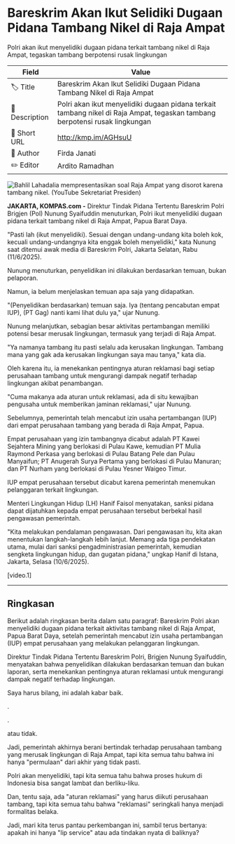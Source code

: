 # Bareskrim Akan Ikut Selidiki Dugaan Pidana Tambang Nikel di Raja Ampat

Polri akan ikut menyelidiki dugaan pidana terkait tambang nikel di Raja Ampat, tegaskan tambang berpotensi rusak lingkungan

| Field         | Value                                                       |
|---------------|-------------------------------------------------------------|
| 🏷️ Title       | Bareskrim Akan Ikut Selidiki Dugaan Pidana Tambang Nikel di Raja Ampat |
| 📝 Description | Polri akan ikut menyelidiki dugaan pidana terkait tambang nikel di Raja Ampat, tegaskan tambang berpotensi rusak lingkungan |
| 🔗 Short URL   | http://kmp.im/AGHsuU |
| 👤 Author      | Firda Janati |
| ✏️ Editor      | Ardito Ramadhan |

![Bahlil Lahadalia mempresentasikan soal Raja Ampat yang disorot karena tambang nikel. (YouTube Sekretariat Presiden)](https://asset.kompas.com/crops/VjaUm7f6LJWdw34QMJxdm4VeZ2M=/278x9:1970x1137/750x500/data/photo/2025/06/10/6847b37b86469.jpg)

**JAKARTA, KOMPAS.com -** Direktur Tindak Pidana Tertentu Bareskrim Polri Brigjen (Pol) Nunung Syaifuddin menuturkan, Polri ikut menyelidiki dugaan pidana terkait tambang nikel di Raja Ampat, Papua Barat Daya.

\"Pasti lah (ikut menyelidiki). Sesuai dengan undang-undang kita boleh kok, kecuali undang-undangnya kita enggak boleh menyelidiki,\" kata Nunung saat ditemui awak media di Bareskrim Polri, Jakarta Selatan, Rabu (11/6/2025).

Nunung menuturkan, penyelidikan ini dilakukan berdasarkan temuan, bukan pelaporan.

Namun, ia belum menjelaskan temuan apa saja yang didapatkan.

\"(Penyelidikan berdasarkan) temuan saja. Iya (tentang pencabutan empat IUP), (PT Gag) nanti kami lihat dulu ya,\" ujar Nunung.

Nunung melanjutkan, sebagian besar aktivitas pertambangan memiliki potensi besar merusak lingkungan, termasuk yang terjadi di Raja Ampat.

\"Ya namanya tambang itu pasti selalu ada kerusakan lingkungan. Tambang mana yang gak ada kerusakan lingkungan saya mau tanya,\" kata dia.

Oleh karena itu, ia menekankan pentingnya aturan reklamasi bagi setiap perusahaan tambang untuk mengurangi dampak negatif terhadap lingkungan akibat penambangan.

\"Cuma makanya ada aturan untuk reklamasi, ada di situ kewajiban pengusaha untuk memberikan jaminan reklamasi,\" ujar Nunung.

Sebelumnya, pemerintah telah mencabut izin usaha pertambangan (IUP) dari empat perusahaan tambang yang berada di Raja Ampat, Papua.

Empat perusahaan yang izin tambangnya dicabut adalah PT Kawei Sejahtera Mining yang berlokasi di Pulau Kawe, kemudian PT Mulia Raymond Perkasa yang berlokasi di Pulau Batang Pele dan Pulau Manyaifun; PT Anugerah Surya Pertama yang berlokasi di Pulau Manuran; dan PT Nurham yang berlokasi di Pulau Yesner Waigeo Timur.

IUP empat perusahaan tersebut dicabut karena pemerintah menemukan pelanggaran terkait lingkungan.

Menteri Lingkungan Hidup (LH) Hanif Faisol menyatakan, sanksi pidana dapat dijatuhkan kepada empat perusahaan tersebut berbekal hasil pengawasan pemerintah.

\"Kita melakukan pendalaman pengawasan. Dari pengawasan itu, kita akan menentukan langkah-langkah lebih lanjut. Memang ada tiga pendekatan utama, mulai dari sanksi pengadministrasian pemerintah, kemudian sengketa lingkungan hidup, dan gugatan pidana,\" ungkap Hanif di Istana, Jakarta, Selasa (10/6/2025).

\[video.1\]

---
## Ringkasan

Berikut adalah ringkasan berita dalam satu paragraf: Bareskrim Polri akan menyelidiki dugaan pidana terkait aktivitas tambang nikel di Raja Ampat, Papua Barat Daya, setelah pemerintah mencabut izin usaha pertambangan (IUP) empat perusahaan yang melakukan pelanggaran lingkungan.

 Direktur Tindak Pidana Tertentu Bareskrim Polri, Brigjen Nunung Syaifuddin, menyatakan bahwa penyelidikan dilakukan berdasarkan temuan dan bukan laporan, serta menekankan pentingnya aturan reklamasi untuk mengurangi dampak negatif terhadap lingkungan.



Saya harus bilang, ini adalah kabar baik.

.

.

 atau tidak.

 Jadi, pemerintah akhirnya berani bertindak terhadap perusahaan tambang yang merusak lingkungan di Raja Ampat, tapi kita semua tahu bahwa ini hanya "permulaan" dari akhir yang tidak pasti.

 Polri akan menyelidiki, tapi kita semua tahu bahwa proses hukum di Indonesia bisa sangat lambat dan berliku-liku.

 Dan, tentu saja, ada "aturan reklamasi" yang harus diikuti perusahaan tambang, tapi kita semua tahu bahwa "reklamasi" seringkali hanya menjadi formalitas belaka.

 Jadi, mari kita terus pantau perkembangan ini, sambil terus bertanya: apakah ini hanya "lip service" atau ada tindakan nyata di baliknya?
